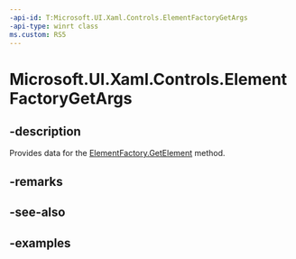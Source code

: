 ```yaml
---
-api-id: T:Microsoft.UI.Xaml.Controls.ElementFactoryGetArgs
-api-type: winrt class
ms.custom: RS5
---
```


<!-- Class syntax.
public class ElementFactoryGetArgs 
-->

# Microsoft.UI.Xaml.Controls.ElementFactoryGetArgs

## -description

Provides data for the [ElementFactory.GetElement](elementfactory_getelement_845667019.md) method.

## -remarks

## -see-also

## -examples

